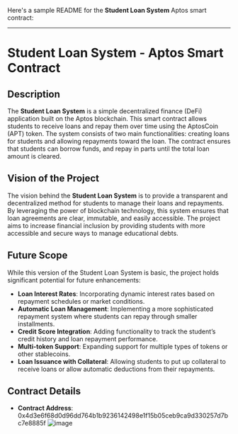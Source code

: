 Here's a sample README for the **Student Loan System** Aptos smart contract:

---

# Student Loan System - Aptos Smart Contract

## Description

The **Student Loan System** is a simple decentralized finance (DeFi) application built on the Aptos blockchain. This smart contract allows students to receive loans and repay them over time using the AptosCoin (APT) token. The system consists of two main functionalities: creating loans for students and allowing repayments toward the loan. The contract ensures that students can borrow funds, and repay in parts until the total loan amount is cleared.

## Vision of the Project

The vision behind the **Student Loan System** is to provide a transparent and decentralized method for students to manage their loans and repayments. By leveraging the power of blockchain technology, this system ensures that loan agreements are clear, immutable, and easily accessible. The project aims to increase financial inclusion by providing students with more accessible and secure ways to manage educational debts.

## Future Scope

While this version of the Student Loan System is basic, the project holds significant potential for future enhancements:
- **Loan Interest Rates**: Incorporating dynamic interest rates based on repayment schedules or market conditions.
- **Automatic Loan Management**: Implementing a more sophisticated repayment system where students can repay through smaller installments.
- **Credit Score Integration**: Adding functionality to track the student’s credit history and loan repayment performance.
- **Multi-token Support**: Expanding support for multiple types of tokens or other stablecoins.
- **Loan Issuance with Collateral**: Allowing students to put up collateral to receive loans or allow automatic deductions from their repayments.

## Contract Details

- **Contract Address**: 0x4d3e6f68d0d96dd764b1b9236142498e1f15b05ceb9ca9d330257d7bc7e8885f
![image](https://github.com/user-attachments/assets/b263f31c-e7f9-439b-8e67-937644146304)
